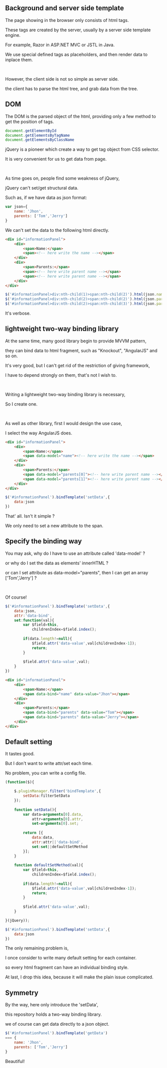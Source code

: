 ## **Background and server side template**

The page showing in the browser only consists of html tags.

These tags are created by the server, usually by a server side template engine.

For example, Razor in ASP.NET MVC or JSTL in Java.

We use special defined tags as placeholders, and then render data to inplace them.

<br/>

However, the client side is not so simple as server side.

the client has to parse the html tree, and grab data from the tree.

## **DOM**

The DOM is the parsed object of the html, providing only a few method to get the position of tags.

```javascript
document.getElementById
document.getElementsByTagName
document.getElementsByClassName
```

jQuery is a pioneer which create a way to get tag object from CSS selector.

It is very convenient for us to get data from page.

<br/>

As time goes on, people find some weakness of jQuery,

jQuery can't set/get structural data.

Such as, if we have data as json format:

```javascript
var json={
	name: 'Jhon',
	parents: ['Tom','Jerry']
}
```

We can't set the data to the following html directly.

```html
<div id="informationPanel">
	<div>
		<span>Name:</span>
		<span><!-- here write the name --></span>
	</div>
	<div>
		<span>Parents:</span>
		<span><!-- here write parent name --></span>
		<span><!-- here write parent name --></span>
	</div>
</div>
```

```javascript
$('#informationPanel>div:nth-child(1)>span:nth-child(2)').html(json.name);
$('#informationPanel>div:nth-child(2)>span:nth-child(2)').html(json.parents[0]);
$('#informationPanel>div:nth-child(2)>span:nth-child(3)').html(json.parents[1]);
```

It's verbose.

## **lightweight two-way binding library**

At the same time, many good library begin to provide MVVM pattern,

they can bind data to html fragment, such as "Knockout", "AngularJS" and so on.

It's very good, but I can't get rid of the restriction of giving framework,

I have to depend strongly on them, that's not I wish to.

<br/>

Writing a lightweight two-way binding library is necessary,

So I create one.

<br/>

As well as other library, first I would design the use case,

I select the way AngularJS does.

```html
<div id="informationPanel">
	<div>
		<span>Name:</span>
		<span data-model="name"><!-- here write the name --></span>
	</div>
	<div>
		<span>Parents:</span>
		<span data-model="parents[0]"><!-- here write parent name --></span>
		<span data-model="parents[1]"><!-- here write parent name --></span>
	</div>
</div>
```

```javascript
$('#informationPanel').bindTemplate('setData',{
	data:json
})
```

That' all. Isn't it simple ? 

We only need to set a new attribute to the span.

## **Specify the binding way**

You may ask, why do I have to use an attribute called 'data-model' ?

or why do I set the data as elements' innerHTML ?

or can I set attribute as data-model="parents", then I can get an array ['Tom','Jerry'] ?

<br/>

Of course!

```javascript
$('#informationPanel').bindTemplate('setData',{
	data:json,
	attr:'data-bind',
	set:function(val){
		var $field=this,
			childrenIndex=$field.index();
		
		if(data.length!=null){
			$field.attr('data-value',val[childrenIndex-1]);
			return;
		}
		
		$field.attr('data-value',val);
	}
})
```

```html
<div id="informationPanel">
	<div>
		<span>Name:</span>
		<span data-bind="name" data-value="Jhon"></span>
	</div>
	<div>
		<span>Parents:</span>
		<span data-bind="parents" data-value="Tom"></span>
		<span data-bind="parents" data-value="Jerry"></span>
	</div>
</div>
```

## **Default setting**

It tastes good.

But I don't want to write attr/set each time.

No problem, you can write a config file.

```javascript
(function($){

	$.pluginManager.filter('bindTemplate',{
		setData:filterSetData
	});
	
	function setData(){
		var data=arguments[0].data,
			attr=arguments[0].attr,
			set=arguments[0].set;
			
		return [{
			data:data,
			attr:attr||'data-bind',
			set:set||defaultSetMethod
		}];
	}
	
	function defaultSetMethod(val){
		var $field=this,
			childrenIndex=$field.index();
		
		if(data.length!=null){
			$field.attr('data-value',val[childrenIndex-1]);
			return;
		}
		
		$field.attr('data-value',val);
	}

}(jQuery));
```

```javascript
$('#informationPanel').bindTemplate('setData',{
	data:json
})
```

The only remaining problem is, 

I once consider to write many default setting for each container.

so every html fragment can have an individual binding style.

At last, I drop this idea, because it will make the plain issue complicated.

## **Symmetry**

By the way, here only introduce the 'setData',

this repository holds a two-way binding library.

we of course can get data directly to a json object.

```javascript
$('#informationPanel').bindTemplate('getData')
=== {
	name: 'Jhon',
	parents: ['Tom','Jerry']
}
```

Beautiful!





 
